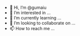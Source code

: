 - 👋 Hi, I’m @gumaiu
- 👀 I’m interested in ...
- 🌱 I’m currently learning ...
- 💞️ I’m looking to collaborate on ...
- 📫 How to reach me ...

<!---
gumaiu/gumaiu is a ✨ special ✨ repository because its `README.md` (this file) appears on your GitHub profile.
You can click the Preview link to take a look at your changes.
--->

